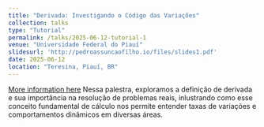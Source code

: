 ```yaml
---
title: "Derivada: Investigando o Código das Variações"
collection: talks
type: "Tutorial"
permalink: /talks/2025-06-12-tutorial-1
venue: "Universidade Federal do Piauí"
slidesurl: 'http://pedroassuncaofilho.io/files/slides1.pdf'
date: 2025-06-12
location: "Teresina, Piauí, BR"
---
```


[More information here](http://exampleurl.com)
Nessa palestra, exploramos a definição de derivada e sua importância na resolução de problemas reais, inlustrando como esse conceito fundamental de cálculo nos permite entender 
taxas de variações e comportamentos dinâmicos em diversas áreas.

